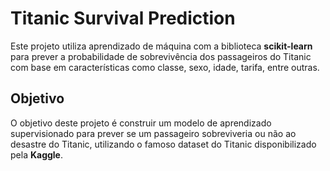 # Titanic Survival Prediction

Este projeto utiliza aprendizado de máquina com a biblioteca **scikit-learn** para prever a probabilidade de sobrevivência dos passageiros do Titanic com base em características como classe, sexo, idade, tarifa, entre outras.

## Objetivo

O objetivo deste projeto é construir um modelo de aprendizado supervisionado para prever se um passageiro sobreviveria ou não ao desastre do Titanic, utilizando o famoso dataset do Titanic disponibilizado pela **Kaggle**.
